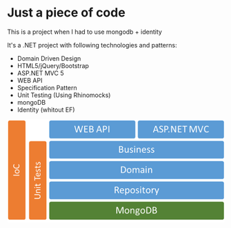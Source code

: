 # Just a piece of code

This is a project when I had to use mongodb + identity

It's a .NET project with following technologies and patterns:
  - Domain Driven Design
  - HTML5/jQuery/Bootstrap
  - ASP.NET MVC 5
  - WEB API
  - Specification Pattern
  - Unit Testing (Using Rhinomocks)
  - mongoDB
  - Identity (whitout EF)

![alt tag](https://github.com/saleslessa/LearningMongoDB/blob/master/Storm/Layers.png)


